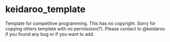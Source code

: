 # keidaroo_template

Template for competitive programming. This has no copyright. Sorry for copying others template with no permission(?). Please  contact to @keidaroo if you found any bug or if you want to add.
